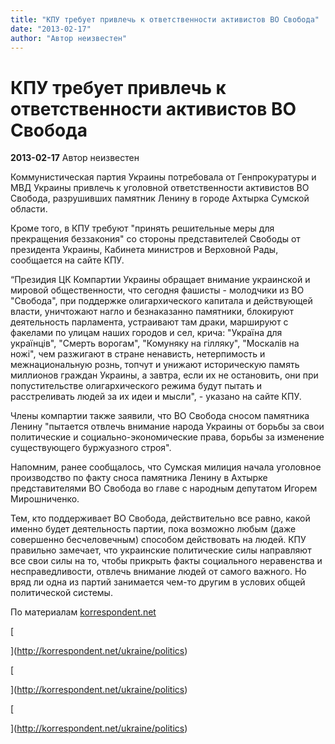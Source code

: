```yaml
---
title: "КПУ требует привлечь к ответственности активистов ВО Свобода"
date: "2013-02-17"
author: "Автор неизвестен"
---
```


# КПУ требует привлечь к ответственности активистов ВО Свобода

**2013-02-17** Автор неизвестен

Коммунистическая партия Украины потребовала от Генпрокуратуры и МВД Украины привлечь к уголовной ответственности активистов ВО Свобода, разрушивших памятник Ленину в городе Ахтырка Сумской области.

Кроме того, в КПУ требуют "принять решительные меры для прекращения беззакония" со стороны представителей Свободы от президента Украины, Кабинета министров и Верховной Рады, сообщается на сайте КПУ.

“Президия ЦК Компартии Украины обращает внимание украинской и мировой общественности, что сегодня фашисты - молодчики из ВО "Свобода", при поддержке олигархического капитала и действующей власти, уничтожают нагло и безнаказанно памятники, блокируют деятельность парламента, устраивают там драки, маршируют с факелами по улицам наших городов и сел, крича: "Україна для українців", "Смерть ворогам", "Комуняку на гілляку", "Москалів на ножі", чем разжигают в стране ненависть, нетерпимость и межнациональную рознь, топчут и унижают историческую память миллионов граждан Украины, а завтра, если их не остановить, они при попустительстве олигархического режима будут пытать и расстреливать людей за их идеи и мысли", - указано на сайте КПУ.

Члены компартии также заявили, что ВО Свобода сносом памятника Ленину "пытается отвлечь внимание народа Украины от борьбы за свои политические и социально-экономические права, борьбы за изменение существующего буржуазного строя".

Напомним, ранее сообщалось, что Сумская милиция начала уголовное производство по факту сноса памятника Ленину в Ахтырке представителями ВО Свобода во главе с народным депутатом Игорем Мирошниченко.

Тем, кто поддерживает ВО Свобода, действительно все равно, какой именно будет деятельность партии, пока возможно любым (даже совершенно бесчеловечным) способом действовать на людей. КПУ правильно замечает, что украинские политические силы направляют все свои силы на то, чтобы прикрыть факты социального неравенства и несправедливости, отвлечь внимание людей от самого важного. Но вряд ли одна из партий занимается чем-то другим в услових общей политической системы.

По материалам [korrespondent.net](http://korrespondent.net/ukraine/politics)

[

](http://korrespondent.net/ukraine/politics)

[

](http://korrespondent.net/ukraine/politics)

[

](http://korrespondent.net/ukraine/politics)